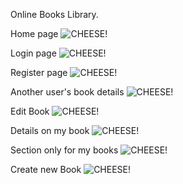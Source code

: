 Online Books Library.

Home page
![CHEESE!](https://user-images.githubusercontent.com/102177542/206496820-020ec8fa-416e-42f8-bdf5-4cd3f3212968.png)


Login page
![CHEESE!](https://user-images.githubusercontent.com/102177542/206499616-8bc4c734-64a8-4a5b-8b5a-bbd2f9170ad4.png)


Register page
![CHEESE!](https://user-images.githubusercontent.com/102177542/206499668-4225fbbe-e37e-4841-8dce-ef9678cbdd61.png)


Another user's book details
![CHEESE!](https://user-images.githubusercontent.com/102177542/206499819-f51da3e4-3151-43cf-9e6c-173f79ecb50d.png)


Edit Book
![CHEESE!](https://user-images.githubusercontent.com/102177542/206499897-d1aa4208-c4d1-4321-8446-906941edaf86.png)


Details on my book
![CHEESE!](https://user-images.githubusercontent.com/102177542/206500010-e020cfb2-10da-4f57-9f15-23e936611c83.png)


Section only for my books
![CHEESE!](https://user-images.githubusercontent.com/102177542/206500278-75169a80-2a8c-4b8e-acfd-2f42de12a026.png)


Create new Book
![CHEESE!](https://user-images.githubusercontent.com/102177542/206500411-fae8510b-e377-4d60-a9fd-6a9a0a69b1a2.png)

